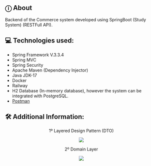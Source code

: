 ## ⓘ About
Backend of the Commerce system developed using SpringBoot (Study System) (RESTFull API).
    

## 💻 Technologies used:

* Spring Framework V.3.3.4
* Spring MVC
* Spring Security
* Apache Maven (Dependency Injector)
* Java JDK-17
* Docker
* Railway
* H2 Database (In-memory database), however the system can be integrated with PostgreSQL.
* [Postman](https://www.postman.com/interstellar-moon-715825/workspace/dscommerce/collection/21958705-2780c03f-bd09-44e5-ae31-1cf74309bf93?action=share&creator=21958705)
  


## 🛠️ Additional Information: 


<p align="center">1º Layered Design Pattern (DTO) </p>

<div align="center"> 
    <img src="https://user-images.githubusercontent.com/101218403/251632425-81872d36-798c-47af-a055-90ac847b9bda.png"/> 
</div>



<p align="center">2º Domain Layer </p>

<div align="center"> 
    <img src="https://github.com/user-attachments/assets/86510cbf-3857-4f29-91a9-4f5352579f91"/> 
</div>
